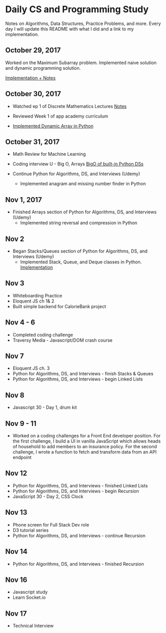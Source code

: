 # Daily CS and Programming Study
Notes on Algorithms, Data Structures, Practice Problems, and more. Every day I will update this README with what I did and a link to my implementation.

## October 29, 2017
Worked on the Maximum Subarray problem. Implemented naive solution and dynamic programming solution.  

[Implementation + Notes](brainteasers/max_contig_subarray)

## October 30, 2017

* Watched ep 1 of Discrete Mathematics Lectures [Notes](Algorithms_and_Math/discrete_math.md)

* Reviewed Week 1 of app academy curriculum

* [Implemented Dynamic Array in Python](Algorithms_and_Math/Arrays/dynamic_array.py)

## October 31, 2017

* Math Review for Machine Learning

* Coding interview U - Big O, Arrays
    [BigO of built-in Python DSs](http://nbviewer.jupyter.org/github/jmportilla/Python-for-Algorithms--Data-Structures--and-Interviews/blob/master/Algorithm%20Analysis%20and%20Big%20O/Big%20O%20for%20Python%20Data%20Structures.ipynb)

* Continue Python for Algorithms, DS, and Interviews (Udemy)
  * Implemented anagram and missing number finder in Python

## Nov 1, 2017
  * Finished Arrays section of Python for Algorithms, DS, and Interviews (Udemy)
    * Implemented string reversal and compression in Python

## Nov 2     
  * Began Stacks/Queues section of Python for Algorithms, DS, and Interviews (Udemy)
    * Implemented Stack, Queue, and Deque classes in Python. [Implementation](Algorithms_and_Math/Stacks_Queues_&_Deques/stacks_queues.py)

## Nov 3
  * Whiteboarding Practice
  * Eloquent JS ch 1& 2
  * Built simple backend for CalorieBank project

## Nov 4 - 6
  * Completed coding challenge
  * Traversy Media - Javascript/DOM crash course

## Nov 7
  * Eloquent JS ch. 3
  * Python for Algorithms, DS, and Interviews - finish Stacks & Queues
  * Python for Algorithms, DS, and Interviews - begin Linked Lists

## Nov 8
  * Javascript 30 - Day 1, drum kit

## Nov 9 - 11

  * Worked on a coding challenges for a Front End developer position. For the
  first challenge, I build a UI in vanilla JavaScript which allows heads of household
  to add members to an insurance policy. For the second challenge, I wrote a function
  to fetch and transform data from an API endpoint

## Nov 12

  * Python for Algorithms, DS, and Interviews - finished Linked Lists
  * Python for Algorithms, DS, and Interviews - begin Recursion
  * JavaScript 30 - Day 2, CSS Clock

## Nov 13

  * Phone screen for Full Stack Dev role
  * D3 tutorial series
  * Python for Algorithms, DS, and Interviews - continue Recursion

## Nov 14

  * Python for Algorithms, DS, and Interviews - finished Recursion

## Nov 16

  * Javascript study
  * Learn Socket.io 
 
## Nov 17

 * Technical Interview
  
